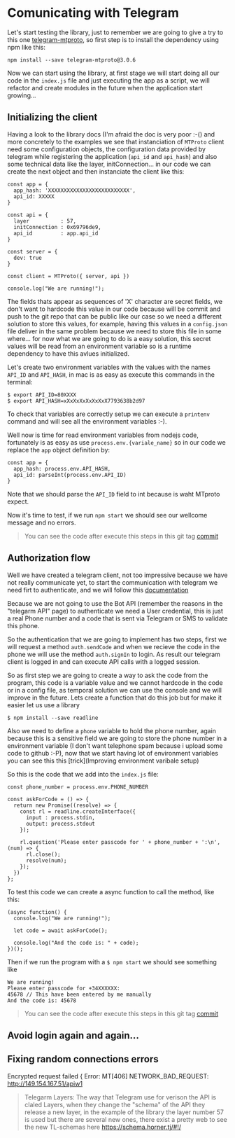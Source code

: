 
# Comunicating with Telegram

Let's start testing the library, just to remember we are going to give a try to this one [telegram-mtproto](https://www.npmjs.com/package/telegram-mtproto), so first step is to install the dependency using npm like this:

```
npm install --save telegram-mtproto@3.0.6
```

Now we can start using the library, at first stage we will start doing all our code in the `index.js` file and just executing the app as a script, we will refactor and create modules in the future when the application start growing...

## Initializing the client

Having a look to the library docs (I'm afraid the doc is very poor :-() and more concretely to the examples we see that instanciation of `MTProto` client need some configuration objects, the configuration data provided by telegram while registering the application (`api_id` and `api_hash`) and also some technical data like the layer, initConnection... in our code we can create the next object and then instanciate the client like this:

```{js}
const app = {
  app_hash: 'XXXXXXXXXXXXXXXXXXXXXXXXXX',
  api_id: XXXXX
}

const api = {
  layer          : 57,
  initConnection : 0x69796de9,
  api_id         : app.api_id
}

const server = {
  dev: true 
}

const client = MTProto({ server, api })

console.log("We are running!");
```

The fields thats appear as sequences of 'X' character are secret fields, we don't want to hardcode this value in our code because will be commit and push to the git repo that can be public like our case so we need a different solution to store this values, for example, having this values in a `config.json` file deliver in the same problem because we need to store this file in some where... for now what we are going to do is a easy solution, this secret values will be read from an environment variable so is a runtime dependency to have this avlues initialized.

Let's create two environment variables with the values with the names `API_ID` and `API_HASH`, in mac is as easy as execute this commands in the terminal:

```
$ export API_ID=80XXXX
$ export API_HASH=xXxXxXxXxXxXxX7793638b2d97
```

To check that variables are correctly setup we can execute a `printenv` command and will see all the environment variables :-).

Well now is time for read environment variables from nodejs code, fortunately is as easy as use `process.env.{variale_name}` so in our code we replace the `app` object definition by:

```
const app = {
  app_hash: process.env.API_HASH,
  api_id: parseInt(process.env.API_ID)
}
```

Note that we should parse the `API_ID` field to int because is waht MTproto expect.

Now it's time to test, if we run `npm start` we should see our wellcome message and no errors.

> You can see the code after execute this steps in this git tag [commit](https://github.com/joolfe/telegram-broker/tree/v0.2/src)

## Authorization flow

Well we have created a telegram client, not too impressive because we have not really communicate yet, to start the communication with telegram we need firt to authenticate, and we will follow this [documentation](https://core.telegram.org/api/auth)

Because we are not going to use the Bot API (remember the reasons in the "telegarm API" page) to authenticate we need a User credential, this is just a real Phone number and a code that is sent via Telegram or SMS to validate this phone.

So the authentication that we are going to implement has two steps, first we will request a method `auth.sendCode` and when we recieve the code in the phone we will use the method `auth.signIn` to login. As result our telegram client is logged in and can execute API calls with a logged session.

So as first step we are going to create a way to ask the code from the program, this code is a variable value and we cannot hardcode in the code or in a config file, as temporal solution we can use the console and we will improve in the future. Lets create a function that do this job but for make it easier let us use a library 

```
$ npm install --save readline
```

Also we need to define a `phone` variable to hold the phone number, again because this is a sensitive field we are going to store the phone number in a environment variable (I don't want telephone spam because i upload some code to github :-P), now that we start having lot of environment variables you can see this this [trick](Improving environment varibale setup)  

So this is the code that we add into the `index.js` file:
 
```
const phone_number = process.env.PHONE_NUMBER

const askForCode = () => {
  return new Promise((resolve) => {
    const rl = readline.createInterface({
      input : process.stdin,
      output: process.stdout
    });

    rl.question('Please enter passcode for ' + phone_number + ':\n', (num) => {
      rl.close();
      resolve(num);
    });
  })
};

```

To test this code we can create a async function to call the method, like this:


```
(async function() {
  console.log("We are running!");

  let code = await askForCode();

  console.log("And the code is: " + code);
})();
```

Then if we run the program with a `$ npm start` we should see something like

```
We are running!
Please enter passcode for +34XXXXXX:
45678 // This have been entered by me manually 
And the code is: 45678
```

> You can see the code after execute this steps in this git tag [commit](https://github.com/joolfe/telegram-broker/tree/v0.3/src)


## Avoid login again and again...


## Fixing random connections errors

Encrypted request failed { Error: MT[406] NETWORK_BAD_REQUEST: http://149.154.167.51/apiw1


> Telegarm Layers: The way that Telegram use for verison the API is claled Layers, when they change the "schema" of the API they release a new layer, in the example of the library the layer number 57 is used but there are several new ones, there exist a pretty web to see the new TL-schemas here https://schema.horner.tj/#!/




